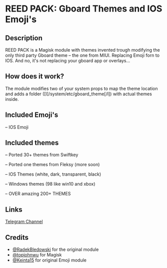 # **REED PACK: Gboard Themes and IOS Emoji's**
## Description
REED PACK is a Magisk module with themes invented trough modifying the only third party Gboard theme – the one from MIUI.
Replacing Emoji forn to IOS.
And no, it's not replacing your gboard app or overlays...

## How does it work?
The module modifies two of your system props to map the theme location and adds a folder ([I]/system/etc/gboard_theme[/I]) with actual themes inside.

## Included Emoji's 

– IOS Emoji 

## Included themes

– Ported 30+ themes from Swiftkey

– Ported one themes from Fleksy (more soon)

– IOS Themes (white, dark, transparent, black)

– Windows themes (98 like win10 and xbox)

– OVER amazing 200+ THEMES

## Links
[Telegram Channel](https://t.me/reed_group)

## Credits
- [@RadekBledowski](https://github.com/RadekBledowski) for the original module
- [@topjohnwu](https://github.com/topjohnwu) for Magisk
- [@Keinta15](https://github.com/Keinta15) for original Emoji module
